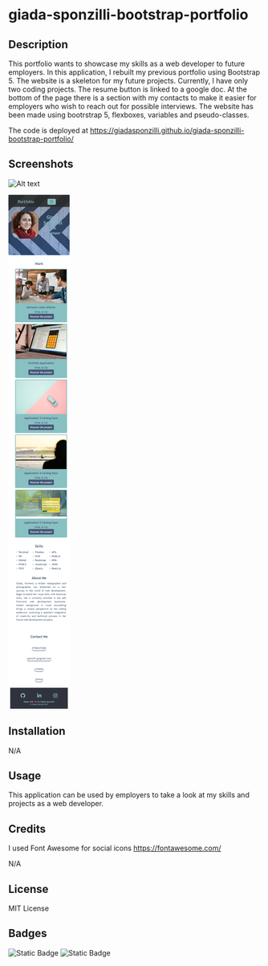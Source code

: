 # giada-sponzilli-bootstrap-portfolio

## Description

This portfolio wants to showcase my skills as a web developer to future employers.
In this application, I rebuilt my previous portfolio using Bootstrap 5.
The website is a skeleton for my future projects. Currently, I have only two coding projects.
The resume button is linked to a google doc.
At the bottom of the page there is a section with my contacts to make it easier for employers who wish to reach out for possible interviews.
The website has been made using bootrstrap 5, flexboxes, variables and pseudo-classes.

The code is deployed at https://giadasponzilli.github.io/giada-sponzilli-bootstrap-portfolio/

## Screenshots

![Alt text](assets/images/screencapture-giadasponzilli-github-io-giada-sponzilli-bootstrap-portfolio-2023-12-05-18_24_46.png)

![Alt text](assets/images/screencapture-giadasponzilli-github-io-giada-sponzilli-bootstrap-portfolio-2023-12-05-18_36_51.png)

## Installation

N/A


## Usage

This application can be used by employers to take a look at my skills and projects as a web developer.

## Credits

I used Font Awesome for social icons https://fontawesome.com/

N/A

## License

MIT License

## Badges

![Static Badge](https://img.shields.io/badge/60%25-blue?label=HTML&labelColor=green&color=blue) ![Static Badge](https://img.shields.io/badge/40%25-blue?label=CSS&labelColor=yellow&color=blue)


